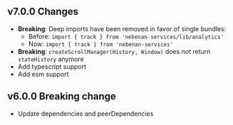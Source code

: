 ## v7.0.0 Changes
- **Breaking**: Deep imports have been removed in favor of single bundles:
    - Before: `import { track } from 'nebenan-services/lib/analytics'`
    - Now: `import { track } from 'nebenan-services'`
- **Breaking**: `createScrollManager(History, Window)` does not return `stateHistory` anymore
- Add typescript support
- Add esm support

## v6.0.0 Breaking change
- Update dependencies and peerDependencies
